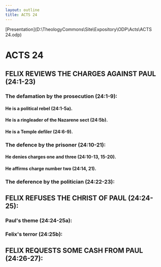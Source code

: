 ```yaml
---
layout: outline
title: ACTS 24
---
```

[Presentation](D:\TheologyCommons\Site\Expository\ODP\Acts\ACTS 24.odp)
# ACTS 24 
## FELIX REVIEWS THE CHARGES AGAINST PAUL (24:1-23) 
###  The defamation by the prosecution (24:1-9): 
####  He is a political rebel (24:1-5a). 
####  He is a ringleader of the Nazarene sect (24:5b). 
####  He is a Temple defiler (24:6-9). 
###  The defence by the prisoner (24:10-21): 
####  He denies charges one and three (24:10-13, 15-20). 
####  He affirms charge number two (24:14, 21). 
###  The deference by the politician (24:22-23): 
## FELIX REFUSES THE CHRIST OF PAUL (24:24-25): 
###  Paul\'s theme (24:24-25a): 
###  Felix\'s terror (24:25b): 
## FELIX REQUESTS SOME CASH FROM PAUL (24:26-27): 
